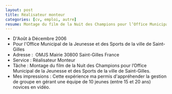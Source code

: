 ```yaml
---
layout: post
title: Réalisateur monteur
categories: [cv, emploi, autre]
resume: Montage du film de la Nuit des Champions pour l’Office Municipal de la Jeunesse et des Sports de la ville de Saint-Gilles.
---
```

* D'Août à Décembre 2006
* Pour l'Office Municipal de la Jeunesse et des Sports de la ville de Saint-Gilles
* Adresse : ­ OMJS Mairie­ 30800­ Saint-Gilles­ France
* Service : Réalisateur­ Monteur­
* Tâche : Montage du film de la Nuit des Champions pour l’Office Municipal de la Jeunesse et des Sports de la ville de Saint-Gilles.
* Mes impressions : Cette expérience ma permis d'appréhender la gestion de groupe en gérant une équipe de 10 jeunes (entre 15 et 20 ans) novices en vidéo.